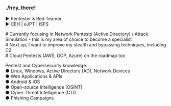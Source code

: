 ### ./hey_there!

► Pentester & Red Teamer  
► CEH | eJPT | ISFS  

\# Currently focusing in Network Pentests (Active Directory) / Attack Simulation - this is my area of choice to become a specialist  
\# Next up, I want to improve my stealth and bypassing techniques, including C2  
\# Cloud Pentests (AWS, GCP, Azure) on the roadmap too  

Pentest and Cybersecurity knowledge:  
● Linux, Windows, Active Directory (AD), Network Devices  
● Web Applications & APIs  
● Android & iOS  
● Open-source Intelligence (OSINT)  
● Cyber Threat Intelligence (CTI)  
● Phishing Campaigns  
